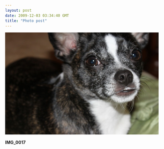 ```yaml
---
layout: post
date: 2009-12-03 03:34:40 GMT
title: "Photo post"
---
```

![travisj](/images/287b33db6a1d8ec4c3d647635f1e7a171f9c2d2f579c9c2099df4408074859d1.jpg)

<b>IMG_0017</b>